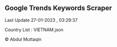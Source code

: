 

## Google Trends Keywords Scraper 
 
Last Update 27-01-2023 , 03:29:37

Country List :
VIETNAM.json



© Abdul Muttaqin 

